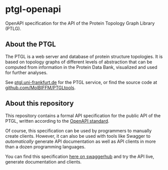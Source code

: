 # ptgl-openapi
OpenAPI specification for the API of the Protein Topology Graph Library (PTLG).


## About the PTGL

The PTGL is a web server and database of protein structure topologies. It is based on topology graphs of different levels of abstraction that can be computed from information in the Protein Data Bank, visualized and used for further analyses.

See [ptgl.uni-frankfurt.de](http://ptgl.uni-frankfurt.de) for the PTGL service, or find the source code at [github.com/MolBIFFM/PTGLtools](https://github.com/MolBIFFM/PTGLtools).


## About this repository

This repository contains a formal API specification for the public API of the PTGL, written according to the [OpenAPI standard](https://www.openapis.org/).

Of course, this specification can be used by programmers to manually create clients. However, it can also be used with tools like Swagger to *automatically* generate API documentation as well as API clients in more than a dozen programming languages.

You can find this specification [here on swaggerhub](https://app.swaggerhub.com/apis/TimSchaefer/PTGL-API/1.0.0) and try the API live, generate documentation and clients.